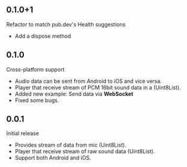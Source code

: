 ## 0.1.0+1
Refactor to match pub.dev's Health suggestions
* Add a dispose method

## 0.1.0

Cross-platform support
* Audio data can be sent from Android to iOS and vice versa.
* Player that receive stream of PCM 16bit sound data in a (Uint8List).
* Added new example: Send data via **WebSocket**
* Fixed some bugs.

## 0.0.1

Initial release
* Provides stream of data from mic (Uint8List).
* Player that receive stream of raw sound data (Uint8List).
* Support both Android and iOS.